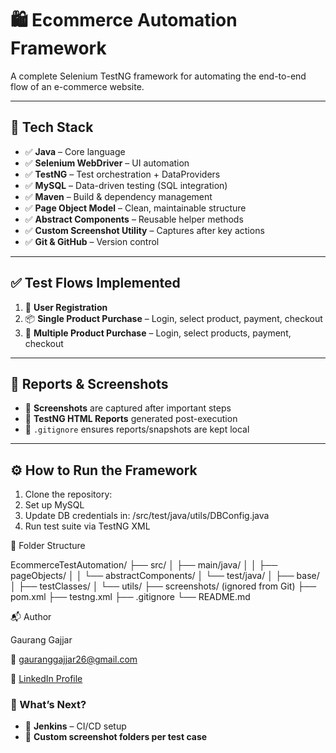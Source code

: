 # 🛍️ Ecommerce Automation Framework

A complete Selenium TestNG framework for automating the end-to-end flow of an e-commerce website.

---

## 🧰 Tech Stack

- ✅ **Java** – Core language
- ✅ **Selenium WebDriver** – UI automation
- ✅ **TestNG** – Test orchestration + DataProviders
- ✅ **MySQL** – Data-driven testing (SQL integration)
- ✅ **Maven** – Build & dependency management
- ✅ **Page Object Model** – Clean, maintainable structure
- ✅ **Abstract Components** – Reusable helper methods
- ✅ **Custom Screenshot Utility** – Captures after key actions
- ✅ **Git & GitHub** – Version control

---

## ✅ Test Flows Implemented

1. 👤 **User Registration**
2. 📦 **Single Product Purchase** – Login, select product, payment, checkout
3. 🛒 **Multiple Product Purchase** – Login, select products, payment, checkout

---

## 📸 Reports & Screenshots

- 🔹 **Screenshots** are captured after important steps
- 🔹 **TestNG HTML Reports** generated post-execution
- 📍 `.gitignore` ensures reports/snapshots are kept local

---

## ⚙️ How to Run the Framework

1. Clone the repository:
2. Set up MySQL
3. Update DB credentials in: /src/test/java/utils/DBConfig.java
4. Run test suite via TestNG XML

🧠 Folder Structure

EcommerceTestAutomation/
├── src/
│   ├── main/java/
│   │   ├── pageObjects/
│   │   └── abstractComponents/
│   └── test/java/
│       ├── base/
│       ├── testClasses/
│       └── utils/
├── screenshots/ (ignored from Git)
├── pom.xml
├── testng.xml
├── .gitignore
└── README.md


📬 Author

Gaurang Gajjar

📧 gauranggajjar26@gmail.com

🔗 [LinkedIn Profile](https://www.linkedin.com/in/gaurang-gajjar-504336242/)

### 🚀 What’s Next?

- 🚧 **Jenkins** – CI/CD setup 
- 🚧 **Custom screenshot folders per test case**

